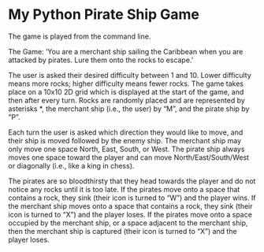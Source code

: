 # My Python Pirate Ship Game

The game is played from the command line.

The Game:
‘You are a merchant ship sailing the Caribbean when you are attacked by pirates. Lure
them onto the rocks to escape.’

The user is asked their desired difficulty between 1 and 10. Lower difficulty means more
rocks; higher difficulty means fewer rocks. The game takes place on a 10x10 2D grid
which is displayed at the start of the game, and then after every turn. Rocks are randomly
placed and are represented by asterisks *, the merchant ship (i.e., the user) by “M”, and
the pirate ship by “P”.

Each turn the user is asked which direction they would like to move, and their ship is
moved followed by the enemy ship. The merchant ship may only move one space North,
East, South, or West. The pirate ship always moves one space toward the player and can
move North/East/South/West or diagonally (i.e., like a king in chess).

The pirates are so bloodthirsty that they head towards the player and do not notice any
rocks until it is too late. If the pirates move onto a space that contains a rock, they sink
(their icon is turned to “W”) and the player wins. If the merchant ship moves onto a space
that contains a rock, they sink (their icon is turned to “X”) and the player loses. If the
pirates move onto a space occupied by the merchant ship, or a space adjacent to the
merchant ship, then the merchant ship is captured (their icon is turned to “X”) and the
player loses.
